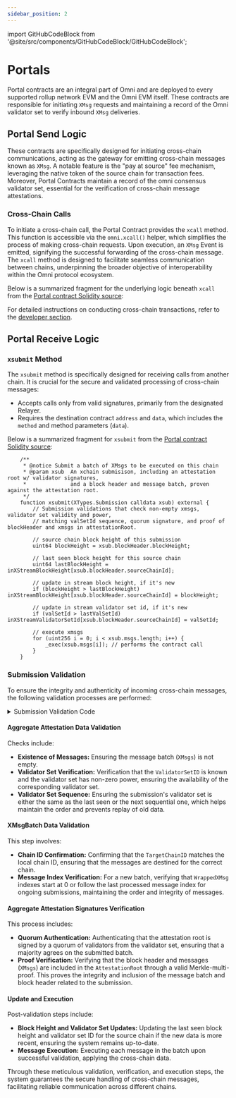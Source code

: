 ```yaml
---
sidebar_position: 2
---
```


import GitHubCodeBlock from '@site/src/components/GitHubCodeBlock/GitHubCodeBlock';

# Portals

Portal contracts are an integral part of Omni and are deployed to every supported rollup network EVM and the Omni EVM itself. These contracts are responsible for initiating `XMsg` requests and maintaining a record of the Omni validator set to verify inbound `XMsg` deliveries.

## Portal Send Logic

 These contracts are specifically designed for initiating cross-chain communications, acting as the gateway for emitting cross-chain messages known as `XMsg`. A notable feature is the "pay at source" fee mechanism, leveraging the native token of the source chain for transaction fees. Moreover, Portal Contracts maintain a record of the omni consensus validator set, essential for the verification of cross-chain message attestations.

### Cross-Chain Calls

To initiate a cross-chain call, the Portal Contract provides the `xcall` method. This function is accessible via the `omni.xcall()` helper, which simplifies the process of making cross-chain requests. Upon execution, an `XMsg` Event is emitted, signifying the successful forwarding of the cross-chain message. The `xcall` method is designed to facilitate seamless communication between chains, underpinning the broader objective of interoperability within the Omni protocol ecosystem.

Below is a summarized fragment for the underlying logic beneath `xcall` from the [Portal contract Solidity source](https://github.com/omni-network/omni/blob/1439d8a99f66a3bb3b7d113c63f8f073512c5377/contracts/src/protocol/OmniPortal.sol):

<GitHubCodeBlock repoUrl="https://github.com/omni-network/omni/blob/059303647e07fc3481e379b710922e2b84b1827f/contracts/src/protocol/OmniPortal.sol#L135-L151" />

For detailed instructions on conducting cross-chain transactions, refer to the [developer section](../../../develop/introduction.md).

## Portal Receive Logic

### `xsubmit` Method

The `xsubmit` method is specifically designed for receiving calls from another chain. It is crucial for the secure and validated processing of cross-chain messages:

- Accepts calls only from valid signatures, primarily from the designated Relayer.
- Requires the destination contract `address` and `data`, which includes the `method` and method parameters (`data`).

Below is a summarized fragment for `xsubmit` from the [Portal contract Solidity source](https://github.com/omni-network/omni/blob/1439d8a99f66a3bb3b7d113c63f8f073512c5377/contracts/src/protocol/OmniPortal.sol):

```solidity
    /**
     * @notice Submit a batch of XMsgs to be executed on this chain
     * @param xsub  An xchain submisison, including an attestation root w/ validator signatures,
     *              and a block header and message batch, proven against the attestation root.
     */
    function xsubmit(XTypes.Submission calldata xsub) external {
        // Submission validations that check non-empty xmsgs, validator set validity and power,
        // matching valSetId sequence, quorum signature, and proof of blockHeader and xmsgs in attestationRoot.

        // source chain block height of this submission
        uint64 blockHeight = xsub.blockHeader.blockHeight;

        // last seen block height for this source chain
        uint64 lastBlockHeight = inXStreamBlockHeight[xsub.blockHeader.sourceChainId];

        // update in stream block height, if it's new
        if (blockHeight > lastBlockHeight) inXStreamBlockHeight[xsub.blockHeader.sourceChainId] = blockHeight;

        // update in stream validator set id, if it's new
        if (valSetId > lastValSetId) inXStreamValidatorSetId[xsub.blockHeader.sourceChainId] = valSetId;

        // execute xmsgs
        for (uint256 i = 0; i < xsub.msgs.length; i++) {
            _exec(xsub.msgs[i]); // performs the contract call
        }
    }
```

### Submission Validation

To ensure the integrity and authenticity of incoming cross-chain messages, the following validation processes are performed:

<details>
<summary>Submission Validation Code</summary>

Below is a summarized fragment for the validations in `xsubmit` from the [Portal contract Solidity source](https://github.com/omni-network/omni/blob/main/contracts/src/protocol/OmniPortal.sol):

<GitHubCodeBlock repoUrl="https://github.com/omni-network/omni/blob/059303647e07fc3481e379b710922e2b84b1827f/contracts/src/protocol/OmniPortal.sol#L165-L220" />

</details>

#### Aggregate Attestation Data Validation

Checks include:

- **Existence of Messages:** Ensuring the message batch (`XMsgs`) is not empty.
- **Validator Set Verification:** Verification that the `ValidatorSetID` is known and the validator set has non-zero power, ensuring the availability of the corresponding validator set.
- **Validator Set Sequence:** Ensuring the submission's validator set is either the same as the last seen or the next sequential one, which helps maintain the order and prevents replay of old data.

#### XMsgBatch Data Validation

This step involves:

- **Chain ID Confirmation:** Confirming that the `TargetChainID` matches the local chain ID, ensuring that the messages are destined for the correct chain.
- **Message Index Verification:** For a new batch, verifying that `WrappedXMsg` indexes start at 0 or follow the last processed message index for ongoing submissions, maintaining the order and integrity of messages.

#### Aggregate Attestation Signatures Verification

This process includes:

- **Quorum Authentication:** Authenticating that the attestation root is signed by a quorum of validators from the validator set, ensuring that a majority agrees on the submitted batch.
- **Proof Verification:** Verifying that the block header and messages (`XMsgs`) are included in the `AttestationRoot` through a valid Merkle-multi-proof. This proves the integrity and inclusion of the message batch and block header related to the submission.

#### Update and Execution

Post-validation steps include:

- **Block Height and Validator Set Updates:** Updating the last seen block height and validator set ID for the source chain if the new data is more recent, ensuring the system remains up-to-date.
- **Message Execution:** Executing each message in the batch upon successful validation, applying the cross-chain data.

Through these meticulous validation, verification, and execution steps, the system guarantees the secure handling of cross-chain messages, facilitating reliable communication across different chains.
